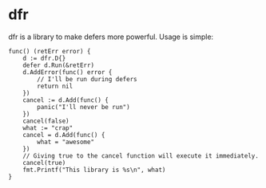 # dfr

dfr is a library to make defers more powerful. Usage is simple:

```
func() (retErr error) {
	d := dfr.D{}
	defer d.Run(&retErr)
	d.AddError(func() error {
		// I'll be run during defers
		return nil
	})
	cancel := d.Add(func() {
		panic("I'll never be run")
	})
	cancel(false)
	what := "crap"
	cancel = d.Add(func() {
		what = "awesome"
	})
	// Giving true to the cancel function will execute it immediately.
	cancel(true)
	fmt.Printf("This library is %s\n", what)
}
```
